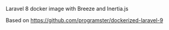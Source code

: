 Laravel 8 docker image with Breeze and Inertia.js

Based on https://github.com/programster/dockerized-laravel-9
